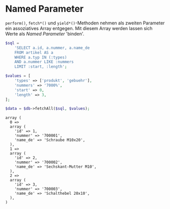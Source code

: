# Named Parameter

`perform()`, `fetch*()` und `yield*()`-Methoden nehmen als zweiten Parameter ein assoziatives Array entgegen.
Mit diesem Array werden lassen sich Werte als *Named Parameter* 'binden'.

```php
$sql = 
    'SELECT a.id, a.nummer, a.name_de 
    FROM artikel AS a 
    WHERE a.typ IN (:types)
    AND a.nummer LIKE :nummers
    LIMIT :start, :length';

$values = [
    'types' => ['produkt', 'gebuehr'],
    'nummers' => '7000%',
    'start' => 0,
    'length' => 3,
];

$data = $db->fetchAll($sql, $values);
```
```
array (
  0 => 
  array (
    'id' => 1,
    'nummer' => '700001',
    'name_de' => 'Schraube M10x20',
  ),
  1 => 
  array (
    'id' => 2,
    'nummer' => '700002',
    'name_de' => 'Sechskant-Mutter M10',
  ),
  2 => 
  array (
    'id' => 3,
    'nummer' => '700003',
    'name_de' => 'Schalthebel 20x10',
  ),
)
```
